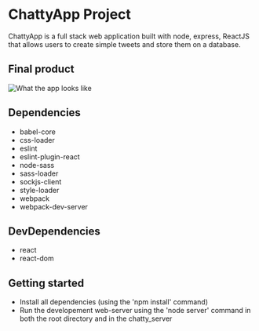 # ChattyApp Project

ChattyApp is a full stack web application built with node, express, ReactJS that allows users to create simple tweets and store them on a database.

## Final product

![What the app looks like](https://github.com/rizelmine17/tweeter/blob/master/docs/Home-page.png)


## Dependencies

- babel-core
- css-loader
- eslint
- eslint-plugin-react
- node-sass
- sass-loader
- sockjs-client
- style-loader
- webpack
- webpack-dev-server

## DevDependencies

- react
- react-dom

## Getting started

- Install all dependencies (using the 'npm install' command)
- Run the developement web-server using the 'node server' command in both the root directory and in the chatty_server